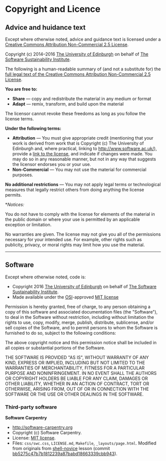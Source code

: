 # Copyright and Licence

## Advice and huidance text

Except where otherwise noted, advice and guidance text is licensed under a [Creative Commons Attribution Non-Commercial 2.5 License](http://creativecommons.org/licenses/by-nc/2.5/scotland/).

Copyright (c) 2014–2016 [The University of Edinburgh](http://www.ed.ac.uk) on behalf of [The Software Sustainability Institute](http://www.software.ac.uk).

The following is a human-readable summary of (and not a substitute for) the [full legal text of the Creative Commons Attribution Non-Commercial 2.5 License](http://creativecommons.org/licenses/by-nc/2.5/scotland/legalcode).

**You are free to:**

* **Share** — copy and redistribute the material in any medium or format
* **Adapt** — remix, transform, and build upon the material

The licensor cannot revoke these freedoms as long as you follow the license terms.

**Under the following terms:**

* **Attribution** — You must give appropriate credit (mentioning that your work is derived from work that is Copyright (c) The University of Edinburgh and, where practical, linking to http://www.software.ac.uk/), provide a [link to the license](http://creativecommons.org/licenses/by-nc/2.5/scotland/), and indicate if changes were made. You may do so in any reasonable manner, but not in any way that suggests the licensor endorses you or your use.
* **Non-Commercial** — You may not use the material for commercial purposes.

**No additional restrictions** — You may not apply legal terms or technological measures that legally restrict others from doing anything the license permits.

**Notices:*

You do not have to comply with the license for elements of the material in the public domain or where your use is permitted by an applicable exception or limitation.

No warranties are given. The license may not give you all of the permissions necessary for your intended use. For example, other rights such as publicity, privacy, or moral rights may limit how you use the material.

---

## Software

Except where otherwise noted, code is:

* Copyright 2016 [The University of Edinburgh](http://www.ed.ac.uk) on behalf of [The Software Sustainability Institute](http://www.software.ac.uk).
* Made available under the [OSI](http://opensource.org)-approved [MIT license](http://opensource.org/licenses/mit-license.html)

Permission is hereby granted, free of charge, to any person obtaining a copy of this software and associated documentation files (the "Software"), to deal in the Software without restriction, including without limitation the rights to use, copy, modify, merge, publish, distribute, sublicense, and/or sell copies of the Software, and to permit persons to whom the Software is furnished to do so, subject to the following conditions:

The above copyright notice and this permission notice shall be included in all copies or substantial portions of the Software. 

THE SOFTWARE IS PROVIDED "AS IS", WITHOUT WARRANTY OF ANY KIND, EXPRESS OR IMPLIED, INCLUDING BUT NOT LIMITED TO THE WARRANTIES OF MERCHANTABILITY, FITNESS FOR A PARTICULAR PURPOSE AND NONINFRINGEMENT. IN NO EVENT SHALL THE AUTHORS OR COPYRIGHT HOLDERS BE LIABLE FOR ANY CLAIM, DAMAGES OR OTHER LIABILITY, WHETHER IN AN ACTION OF CONTRACT, TORT OR OTHERWISE, ARISING FROM, OUT OF OR IN CONNECTION WITH THE SOFTWARE OR THE USE OR OTHER DEALINGS IN THE SOFTWARE.

### Third-party software

**Software Carpentry**

* http://software-carpentry.org
* Copyright (c) Software Carpentry.
* License: [MIT license](http://opensource.org/licenses/mit-license.html).
* Files: `css/swc.css`, `LICENSE.md`, `Makefile`, `_layouts/page.html`. Modified from originals from [shell-novice](https://github.com/swcarpentry/shell-novice) lesson (commit [bb5275c47b7b1812239a87babd18663339cbb943](https://github.com/swcarpentry/shell-novice/commit/bb5275c47b7b1812239a87babd18663339cbb943)).

